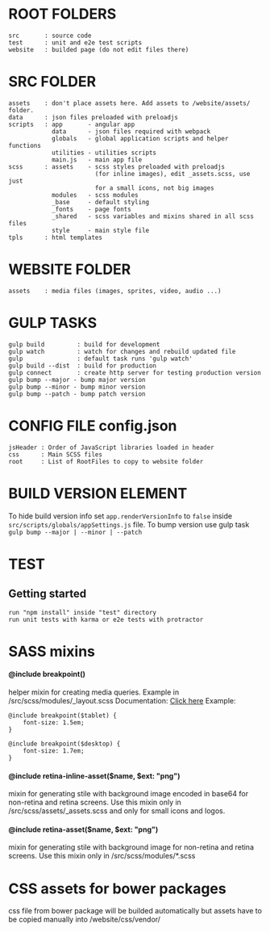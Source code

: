 # ROOT FOLDERS
    src       : source code
    test      : unit and e2e test scripts
    website   : builded page (do not edit files there)

# SRC FOLDER
    assets    : don't place assets here. Add assets to /website/assets/ folder.
    data      : json files preloaded with preloadjs
    scripts   : app       - angular app
                data      - json files required with webpack
                globals   - global application scripts and helper functions
                utilities - utilities scripts
                main.js   - main app file
    scss      : assets    - scss styles preloaded with preloadjs
                            (for inline images), edit _assets.scss, use just
                            for a small icons, not big images
                modules   - scss modules
                _base     - default styling
                _fonts    - page fonts
                _shared   - scss variables and mixins shared in all scss files
                style     - main style file
    tpls      : html templates

# WEBSITE FOLDER
    assets    : media files (images, sprites, video, audio ...)

# GULP TASKS
    gulp build         : build for development
    gulp watch         : watch for changes and rebuild updated file
    gulp               : default task runs 'gulp watch'
    gulp build --dist  : build for production
    gulp connect       : create http server for testing production version
    gulp bump --major - bump major version
    gulp bump --minor - bump minor version
    gulp bump --patch - bump patch version

# CONFIG FILE config.json
    jsHeader : Order of JavaScript libraries loaded in header
    css      : Main SCSS files
    root     : List of RootFiles to copy to website folder

# BUILD VERSION ELEMENT
To hide build version info set `app.renderVersionInfo` to `false` inside `src/scripts/globals/appSettings.js` file.
To bump version use gulp task `gulp bump --major | --minor | --patch`

# TEST
## Getting started
    run "npm install" inside "test" directory
    run unit tests with karma or e2e tests with protractor

# SASS mixins
#### @include breakpoint()
helper mixin for creating media queries. Example in /src/scss/modules/_layout.scss
Documentation: [Click here](https://github.com/at-import/breakpoint/wiki)
Example:

    @include breakpoint($tablet) {
        font-size: 1.5em;
    }

    @include breakpoint($desktop) {
        font-size: 1.7em;
    }

#### @include retina-inline-asset($name, $ext: "png")
mixin for generating stile with background image encoded in base64 for non-retina and retina screens.
Use this mixin only in /src/scss/assets/_assets.scss and only for small icons and logos.

#### @include retina-asset($name, $ext: "png")
mixin for generating stile with background image for non-retina and retina screens.
Use this mixin only in /src/scss/modules/*.scss

# CSS assets for bower packages
css file from bower package will be builded automatically but assets have to be
copied manually into /website/css/vendor/
